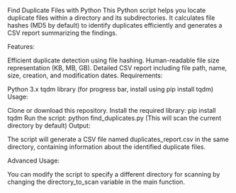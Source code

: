 Find Duplicate Files with Python
This Python script helps you locate duplicate files within a directory and its subdirectories. It calculates file hashes (MD5 by default) to identify duplicates efficiently and generates a CSV report summarizing the findings.

Features:

Efficient duplicate detection using file hashing.
Human-readable file size representation (KB, MB, GB).
Detailed CSV report including file path, name, size, creation, and modification dates.
Requirements:

Python 3.x
tqdm library (for progress bar, install using pip install tqdm)
Usage:

Clone or download this repository.
Install the required library: pip install tqdm
Run the script: python find_duplicates.py (This will scan the current directory by default)
Output:

The script will generate a CSV file named duplicates_report.csv in the same directory, containing information about the identified duplicate files.

Advanced Usage:

You can modify the script to specify a different directory for scanning by changing the directory_to_scan variable in the main function.
